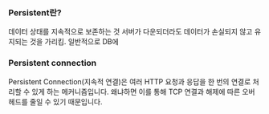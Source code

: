 ### Persistent란?
데이터 상태를 지속적으로 보존하는 것
서버가 다운되더라도 데이터가 손실되지 않고 유지되는 것을 가리킴.
일반적으로 DB에


### Persistent connection 
Persistent Connection(지속적 연결)은 여러 HTTP 요청과 응답을 한 번의 연결로 처리할 수 있게 하는 메커니즘입니다. 왜냐하면 이를 통해 TCP 연결과 해제에 따른 오버헤드를 줄일 수 있기 때문입니다.